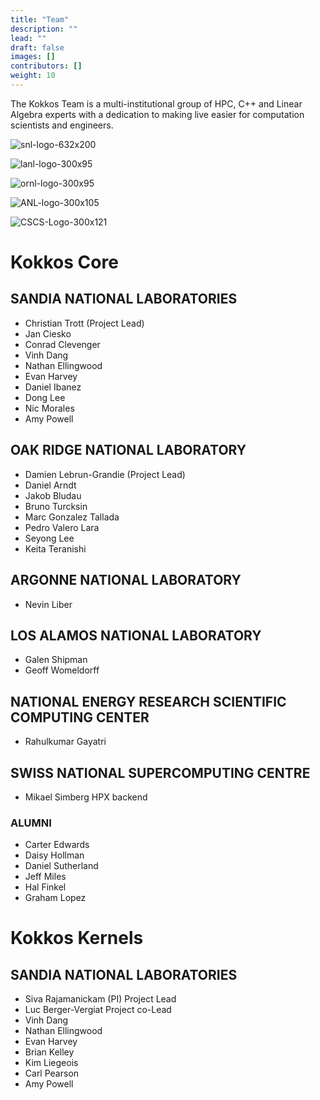 ```yaml
---
title: "Team"
description: ""
lead: ""
draft: false
images: []
contributors: []
weight: 10
---
```


The Kokkos Team is a multi-institutional group of HPC, C++ and Linear Algebra experts with a dedication to making live easier for computation scientists and engineers.

![snl-logo-632x200](images/snl-logo-632x200.jpg)

![lanl-logo-300x95](images/lanl-logo-300x95.jpg)

![ornl-logo-300x95](images/ornl-logo-300x95.jpg)

![ANL-logo-300x105](images/ANL-logo-300x105.png)

![CSCS-Logo-300x121](images/CSCS-Logo-300x121.jpg)

# Kokkos Core

## SANDIA NATIONAL LABORATORIES

- Christian Trott (Project Lead)
- Jan Ciesko
- Conrad Clevenger
- Vinh Dang
- Nathan Ellingwood
- Evan Harvey
- Daniel Ibanez
- Dong Lee
- Nic Morales
- Amy Powell

## OAK RIDGE NATIONAL LABORATORY
- Damien Lebrun-Grandie (Project Lead)
- Daniel Arndt
- Jakob Bludau
- Bruno Turcksin
- Marc Gonzalez Tallada
- Pedro Valero Lara
- Seyong Lee
- Keita Teranishi

## ARGONNE NATIONAL LABORATORY

- Nevin Liber

## LOS ALAMOS NATIONAL LABORATORY

- Galen Shipman
- Geoff Womeldorff

## NATIONAL ENERGY RESEARCH SCIENTIFIC COMPUTING CENTER

- Rahulkumar Gayatri

## SWISS NATIONAL SUPERCOMPUTING CENTRE

- Mikael Simberg HPX backend

### ALUMNI

- Carter Edwards
- Daisy Hollman
- Daniel Sutherland
- Jeff Miles
- Hal Finkel
- Graham Lopez

# Kokkos Kernels

## SANDIA NATIONAL LABORATORIES

- Siva Rajamanickam (PI) Project Lead
- Luc Berger-Vergiat Project co-Lead
- Vinh Dang
- Nathan Ellingwood
- Evan Harvey
- Brian Kelley
- Kim Liegeois
- Carl Pearson
- Amy Powell


<style>

    /* Align horizontally /community/team's image */
    .community-team-image-column {
        float: left;
        width: 20%; /* 100% / 5 figures = 20% */
    }

</style>